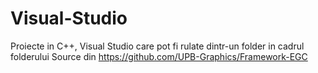 # Visual-Studio
Proiecte in C++, Visual Studio care pot fi rulate dintr-un folder in cadrul folderului Source din https://github.com/UPB-Graphics/Framework-EGC
